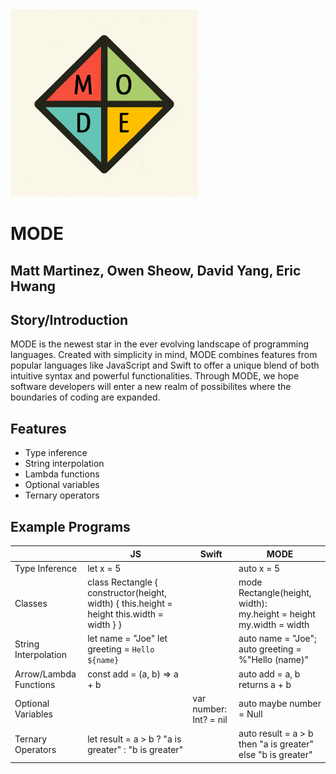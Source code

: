 <img src="./docs/mode_logo.png" alt="mode_logo" style="width:300px;">

# MODE

## Matt Martinez, Owen Sheow, David Yang, Eric Hwang

## Story/Introduction
MODE is the newest star in the ever evolving landscape of programming languages. Created with 
simplicity in mind, MODE combines features from popular languages like JavaScript and Swift to 
offer a unique blend of both intuitive syntax and powerful functionalities. Through MODE, we hope software 
developers will enter a new realm of possibilites where the boundaries of coding are expanded.

## Features

- Type inference
- String interpolation
- Lambda functions
- Optional variables
- Ternary operators

## Example Programs

|                        | JS                                                                                         | Swift                  | MODE                                                               |
| ---------------------- | ------------------------------------------------------------------------------------------ | ---------------------- | ------------------------------------------------------------------ | 
| Type Inference         | let x = 5                                                                                  |                        | auto x = 5                                                         |
| Classes                | class Rectangle { constructor(height, width) { this.height = height this.width = width } } |                        | mode Rectangle(height, width): <br>  my.height = height <br>   my.width = width |
| String Interpolation   | let name = "Joe" let greeting = `Hello ${name}`                                            |                        | auto name = "Joe"; <br> auto greeting = %"Hello (name)"                  |
| Arrow/Lambda Functions | const add = (a, b) => a + b                                                                |                        | auto add = a, b returns a + b                                      |
| Optional Variables     |                                                                                            | var number: Int? = nil | auto maybe number = Null                                           |
| Ternary Operators      | let result = a > b ? "a is greater" : "b is greater"                                       |                        | auto result = a > b then "a is greater" else "b is greater"        |
